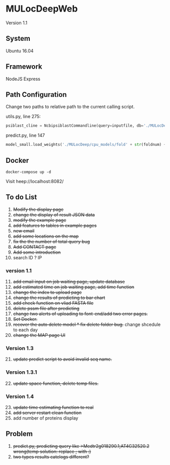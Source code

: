 # MULocDeepWeb

Version 1.1

## System

Ubuntu 16.04

## Framework

NodeJS Express

## Path Configuration

Change two paths to relative path to the current calling script.

utils.py, line 275:
```python
psiblast_cline = NcbipsiblastCommandline(query=inputfile, db='./MULocDeep/db/swissprot/swissprot',num_iterations=3, evalue=0.001, out_ascii_pssm=pssmfile, num_threads=4)
```

predict.py, line 147
```python
model_small.load_weights('./MULocDeep/cpu_models/fold' + str(foldnum) + '_big_lv1_acc-weights.hdf5')
```

## Docker
```
docker-compose up -d
```
Visit heep://localhost:8082/

## To do List

1. ~~Modify the display page~~
2. ~~change the display of result JSON data~~
3. ~~modify the example page~~
4. ~~add features to tables in example pages~~ 
5. ~~new email~~
6. ~~add some locations on the map~~
7. ~~fix the the number of total query bug~~
8. ~~Add CONTACT page~~
9. ~~Add some introduction~~
10.  search ID ? IP
### version 1.1
11. ~~add email input on job waiting page, update database~~
12. ~~add estimated time on job waiting page, add time function~~
13. ~~change the index to upload page~~
14. ~~change the results of predicting to bar chart~~
15. ~~add check function on vliad FASTA file~~
16. ~~delete pssm file after predicting~~
17. ~~change two alerts of uploading to font-end/add two error pages.~~
18. ~~Set Docker.~~
19. ~~recover the auto delete model * fix delete folder bug.~~ change shcedule to each day
20. ~~change the MAP page UI~~
### Version 1.3
21. ~~update predict script to avoid invalid seq name.~~
### Version 1.3.1
22. ~~update space function, delete temp files.~~
### Version 1.4
23. ~~update time estimating function to real~~
24. ~~add server restart clean function~~
25. add number of proteins display

## Problem
1. ~~predict.py, predicting query like >Medtr2g018290.1;AT4G32520.2 wrong(temp solution: replace ; with :)~~
2. ~~two types results catelogs different?~~